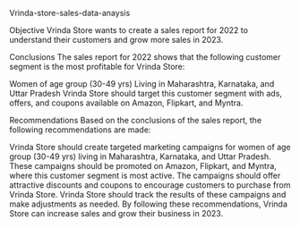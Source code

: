 Vrinda-store-sales-data-anaysis

Objective
Vrinda Store wants to create a sales report for 2022 to understand their customers and grow more sales in 2023.

Conclusions
The sales report for 2022 shows that the following customer segment is the most profitable for Vrinda Store:

Women of age group (30-49 yrs) Living in Maharashtra, Karnataka, and Uttar Pradesh Vrinda Store should target this customer segment with ads, offers, and coupons available on Amazon, Flipkart, and Myntra.

Recommendations
Based on the conclusions of the sales report, the following recommendations are made:

Vrinda Store should create targeted marketing campaigns for women of age group (30-49 yrs) living in Maharashtra, Karnataka, and Uttar Pradesh. These campaigns should be promoted on Amazon, Flipkart, and Myntra, where this customer segment is most active. The campaigns should offer attractive discounts and coupons to encourage customers to purchase from Vrinda Store. Vrinda Store should track the results of these campaigns and make adjustments as needed. By following these recommendations, Vrinda Store can increase sales and grow their business in 2023.
